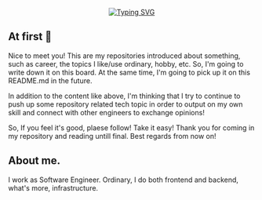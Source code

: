 
<p align="center">
  <a href="https://git.io/typing-svg">
    <img src="https://readme-typing-svg.herokuapp.com?font=Fira+Code&weight=500&pause=1000&color=FF8B18&repeat=false&width=435&lines=Welcome+to+my+profile!+Thanks." alt="Typing SVG" />
  </a>
</p>

## At first 👋

Nice to meet you! This are my repositories introduced about something, such as career, the topics I like/use ordinary, hobby, etc.
So, I'm going to write down it on this board. At the same time, I'm going to pick up it on this README.md in the future.

In addition to the content like above, I'm thinking that I try to continue to push up some repository related tech topic in order to output on my own skill and connect with other engineers to exchange opinions!

So, If you feel it's good, plaese follow! Take it easy!
Thank you for coming in my repository and reading untill final. Best regards from now on!

## About me.
I work as Software Engineer. Ordinary, I do both frontend and backend, what's more, infrastructure.

